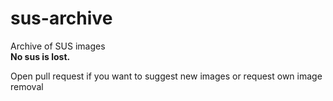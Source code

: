 # sus-archive
Archive of SUS images  
__No sus is lost.__  
  
Open pull request if you want to suggest new images or request own image removal  
